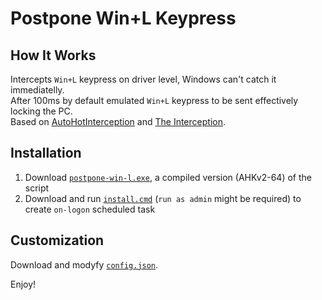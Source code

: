 # Postpone Win+L Keypress

## How It Works
Intercepts `Win+L` keypress on driver level, Windows can't catch it immediatelly.  
After 100ms by default emulated `Win+L` keypress to be sent effectively locking the PC.  
Based on [AutoHotInterception](https://github.com/evilC/AutoHotInterception) and [The Interception](https://github.com/oblitum/Interception).

## Installation
1. Download [`postpone-win-l.exe`](postpone-win-l.exe), a compiled version (AHKv2-64) of the script
2. Download and run [`install.cmd`](install.cmd) (`run as admin` might be required) to create `on-logon` scheduled task

## Customization
Download and modyfy [`config.json`](config.json).

Enjoy!

